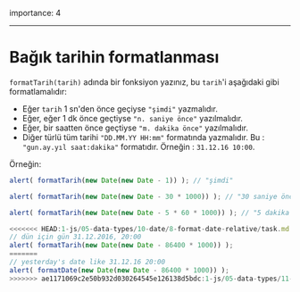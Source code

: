 importance: 4

---

# Bağık tarihin formatlanması

`formatTarih(tarih)` adında bir fonksiyon yazınız, bu `tarih`'i aşağıdaki gibi formatlamalıdır:

- Eğer `tarih` 1 sn'den önce geçiyse `"şimdi"` yazmalıdır.
- Eğer, eğer 1 dk önce geçtiyse `"n. saniye önce"` yazılmalıdır.
- Eğer, bir saatten önce geçtiyse `"m. dakika önce"` yazılmalıdır.
- Diğer türlü tüm tarihi `"DD.MM.YY HH:mm"` formatında yazmalıdır. Bu : `"gun.ay.yıl saat:dakika"` formatıdır. Örneğin : `31.12.16 10:00`.

Örneğin:

```js
alert( formatTarih(new Date(new Date - 1)) ); // "şimdi"

alert( formatTarih(new Date(new Date - 30 * 1000)) ); // "30 saniye önce"

alert( formatTarih(new Date(new Date - 5 * 60 * 1000)) ); // "5 dakika önce"

<<<<<<< HEAD:1-js/05-data-types/10-date/8-format-date-relative/task.md
// dün için gün 31.12.2016, 20:00
alert( formatTarih(new Date(new Date - 86400 * 1000)) );
=======
// yesterday's date like 31.12.16 20:00
alert( formatDate(new Date(new Date - 86400 * 1000)) );
>>>>>>> ae1171069c2e50b932d030264545e126138d5bdc:1-js/05-data-types/11-date/8-format-date-relative/task.md
```
